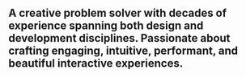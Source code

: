 ## A creative problem solver with decades of experience spanning both design and development disciplines. Passionate about crafting engaging, intuitive, performant, and beautiful interactive experiences.
